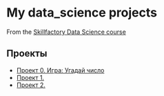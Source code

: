 # My data_science projects
From the [Skillfactory Data Science course](https://skillfactory.ru/data-scientist)

## Проекты

* [Проект 0. Игра: Угадай число](https://github.com/Electmg/data_science/tree/main/Project_0)
* [Проект 1.]()
* [Проект 2.]()
